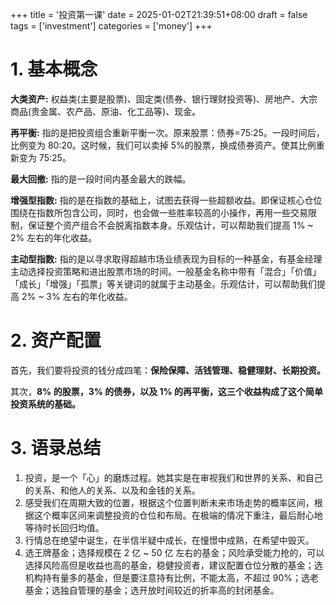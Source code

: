+++
title = '投资第一课'
date = 2025-01-02T21:39:51+08:00
draft = false
tags = ['investment']
categories = ['money']
+++

# 1. 基本概念

**大类资产:** 权益类(主要是股票)、固定类(债券、银行理财投资等)、房地产、大宗商品(贵金属、农产品、原油、化工品等)、现金。

**再平衡:** 指的是把投资组合重新平衡一次。原来股票：债券=75:25。一段时间后，比例变为 80:20。这时候，我们可以卖掉 5%的股票，换成债券资产。使其比例重新变为 75:25。

**最大回撤:** 指的是一段时间内基金最大的跌幅。

**增强型指数:** 指的是在指数的基础上，试图去获得一些超额收益。即保证核心仓位围绕在指数所包含公司，同时，也会做一些胜率较高的小操作，再用一些交易限制，保证整个资产组合不会脱离指数本身。乐观估计，可以帮助我们提高 1% ~ 2% 左右的年化收益。

**主动型指数:** 指的是以寻求取得超越市场业绩表现为目标的一种基金，有基金经理主动选择投资策略和进出股票市场的时间。一般基金名称中带有「混合」「价值」「成长」「增强」「孤票」等关键词的就属于主动基金。乐观估计，可以帮助我们提高 2% ~ 3% 左右的年化收益。

# 2. 资产配置

首先，我们要将投资的钱分成四笔：**保险保障、活钱管理、稳健理财、长期投资。**

其次，**8% 的股票，3% 的债券，以及 1% 的再平衡，这三个收益构成了这个简单投资系统的基础。**

# 3. 语录总结

1. 投资，是一个「心」的磨炼过程。她其实是在审视我们和世界的关系、和自己的关系、和他人的关系、以及和金钱的关系。
2. 感受我们在周期大致的位置，根据这个位置判断未来市场走势的概率区间，根据这个概率区间来调整投资的仓位和布局。在极端的情况下重注，最后耐心地等待时长回归均值。
3. 行情总在绝望中诞生，在半信半疑中成长，在憧憬中成熟，在希望中毁灭。
4. 选王牌基金；选择规模在 2 亿 ~ 50 亿 左右的基金；风险承受能力抢的，可以选择风险高但是收益也高的基金，稳健投资者，建议配置仓位分散的基金；选机构持有量多的基金，但是要注意持有比例，不能太高，不超过 90%；选老基金；选独自管理的基金；选开放时间较近的折率高的封闭基金。

